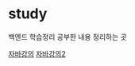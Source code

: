 # study
백엔드 학습정리
공부한 내용 정리하는 곳

[자바강의](https://www.youtube.com/@MasterNKS/featured)
[자바강의2](https://www.youtube.com/@newlec1)
